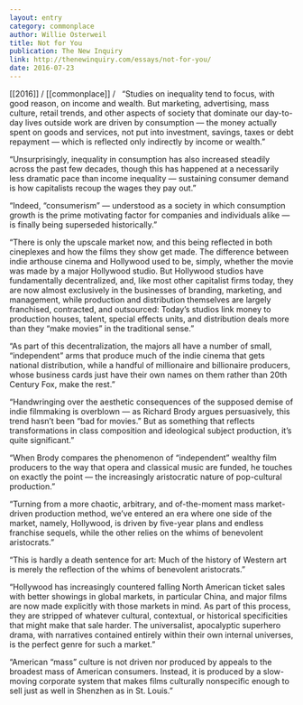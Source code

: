 ```yaml
---
layout: entry
category: commonplace
author: Willie Osterweil
title: Not for You
publication: The New Inquiry
link: http://thenewinquiry.com/essays/not-for-you/
date: 2016-07-23
---
```


[[2016]] / [[commonplace]] / 
 
“Studies on inequality tend to focus, with good reason, on income and wealth. But marketing, advertising, mass culture, retail trends, and other aspects of society that dominate our day-to-day lives outside work are driven by consumption — the money actually spent on goods and services, not put into investment, savings, taxes or debt repayment — which is reflected only indirectly by income or wealth.”

“Unsurprisingly, inequality in consumption has also increased steadily across the past few decades, though this has happened at a necessarily less dramatic pace than income inequality — sustaining consumer demand is how capitalists recoup the wages they pay out.”

“Indeed, “consumerism” — understood as a society in which consumption growth is the prime motivating factor for companies and individuals alike — is finally being superseded historically.”

“There is only the upscale market now, and this being reflected in both cineplexes and how the films they show get made. The difference between indie arthouse cinema and Hollywood used to be, simply, whether the movie was made by a major Hollywood studio. But Hollywood studios have fundamentally decentralized, and, like most other capitalist firms today, they are now almost exclusively in the businesses of branding, marketing, and management, while production and distribution themselves are largely franchised, contracted, and outsourced: Today’s studios link money to production houses, talent, special effects units, and distribution deals more than they “make movies” in the traditional sense.”

“As part of this decentralization, the majors all have a number of small, “independent” arms that produce much of the indie cinema that gets national distribution, while a handful of millionaire and billionaire producers, whose business cards just have their own names on them rather than 20th Century Fox, make the rest.”

“Handwringing over the aesthetic consequences of the supposed demise of indie filmmaking is overblown — as Richard Brody argues persuasively, this trend hasn’t been “bad for movies.” But as something that reflects transformations in class composition and ideological subject production, it’s quite significant.”

“When Brody compares the phenomenon of “independent” wealthy film producers to the way that opera and classical music are funded, he touches on exactly the point — the increasingly aristocratic nature of pop-cultural production.”

“Turning from a more chaotic, arbitrary, and of-the-moment mass market-driven production method, we’ve entered an era where one side of the market, namely, Hollywood, is driven by five-year plans and endless franchise sequels, while the other relies on the whims of benevolent aristocrats.”

“This is hardly a death sentence for art: Much of the history of Western art is merely the reflection of the whims of benevolent aristocrats.”

“Hollywood has increasingly countered falling North American ticket sales with better showings in global markets, in particular China, and major films are now made explicitly with those markets in mind. As part of this process, they are stripped of whatever cultural, contextual, or historical specificities that might make that sale harder. The universalist, apocalyptic superhero drama, with narratives contained entirely within their own internal universes, is the perfect genre for such a market.”

“American “mass” culture is not driven nor produced by appeals to the broadest mass of American consumers. Instead, it is produced by a slow-moving corporate system that makes films culturally nonspecific enough to sell just as well in Shenzhen as in St. Louis.”

